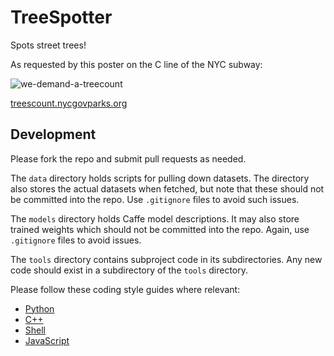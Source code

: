 # TreeSpotter

Spots street trees!

As requested by this poster on the C line of the NYC subway:

![we-demand-a-treecount](https://cloud.githubusercontent.com/assets/1735/9038769/e3cd927c-39c4-11e5-8cf7-21cbed6df11f.jpg)

[treescount.nycgovparks.org](https://treescount.nycgovparks.org/)

## Development

Please fork the repo and submit pull requests as needed.

The `data` directory holds scripts for pulling down datasets. The directory also
stores the actual datasets when fetched, but note that these should not be
committed into the repo. Use `.gitignore` files to avoid such issues.

The `models` directory holds Caffe model descriptions. It may also store trained
weights which should not be committed into the repo. Again, use `.gitignore`
files to avoid issues.

The `tools` directory contains subproject code in its subdirectories. Any new
code should exist in a subdirectory of the `tools` directory.

Please follow these coding style guides where relevant:

* [Python](http://google.github.io/styleguide/pyguide.html)
* [C++](http://google.github.io/styleguide/cppguide.html)
* [Shell](http://google.github.io/styleguide/pyguide.html)
* [JavaScript](https://github.com/airbnb/javascript)
